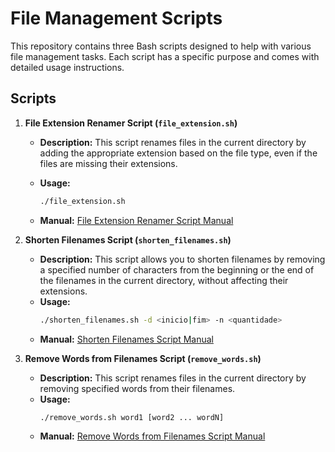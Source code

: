 # File Management Scripts

This repository contains three Bash scripts designed to help with various file management tasks. Each script has a specific purpose and comes with detailed usage instructions.

## Scripts

1. **File Extension Renamer Script (`file_extension.sh`)**
   - **Description:** This script renames files in the current directory by adding the appropriate extension based on the file type, even if the files are missing their extensions.
   - **Usage:** 
     ```sh
     ./file_extension.sh
     ```
   
   - **Manual:** [File Extension Renamer Script Manual](#Manual-File-Extension-Renamer-Script)

2. **Shorten Filenames Script (`shorten_filenames.sh`)**
   - **Description:** This script allows you to shorten filenames by removing a specified number of characters from the beginning or the end of the filenames in the current directory, without affecting their extensions.
   - **Usage:** 
     ```sh
     ./shorten_filenames.sh -d <inicio|fim> -n <quantidade>
     ```
   - **Manual:** [Shorten Filenames Script Manual](#Manual-File-Renamer-Script)

3. **Remove Words from Filenames Script (`remove_words.sh`)**
   - **Description:** This script renames files in the current directory by removing specified words from their filenames.
   - **Usage:** 
     ```sh
     ./remove_words.sh word1 [word2 ... wordN]
     ```
   - **Manual:** [Remove Words from Filenames Script Manual](#Manual-Remove-Words-from-Filenames-Script)


